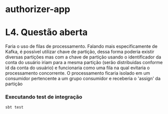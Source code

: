 # authorizer-app

# L4. Questão aberta

Faria o uso de filas de processamento. Falando mais especificamente de Kafka, é possível utilizar chave de partição, dessa forma poderia existir diversas partições
mas com a chave de partição usando o identificador da conta do usuário iriam para a mesma partição (serão distribuidas conforme id da conta do usuário) e funcionaria como uma fila na qual evitaria o processamento concorrente. O processamento ficaria isolado em um consumidor pertencente a um grupo consumidor e receberia o 'assign' da partição


### Executando test de integração ###
    sbt test
